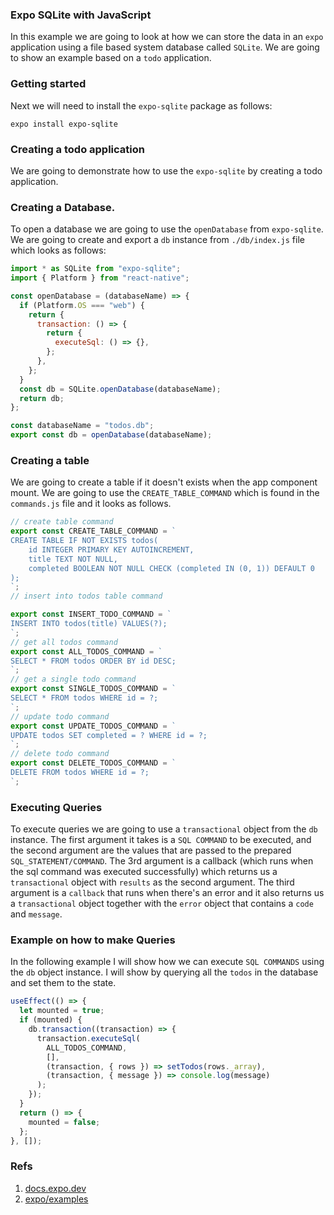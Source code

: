 ### Expo SQLite with JavaScript

In this example we are going to look at how we can store the data in an `expo` application using a file based system database called `SQLite`. We are going to show an example based on a `todo` application.

### Getting started

Next we will need to install the `expo-sqlite` package as follows:

```shell
expo install expo-sqlite
```

### Creating a todo application

We are going to demonstrate how to use the `expo-sqlite` by creating a todo application.

### Creating a Database.

To open a database we are going to use the `openDatabase` from `expo-sqlite`. We are going to create and export a `db` instance from `./db/index.js` file which looks as follows:

```js
import * as SQLite from "expo-sqlite";
import { Platform } from "react-native";

const openDatabase = (databaseName) => {
  if (Platform.OS === "web") {
    return {
      transaction: () => {
        return {
          executeSql: () => {},
        };
      },
    };
  }
  const db = SQLite.openDatabase(databaseName);
  return db;
};

const databaseName = "todos.db";
export const db = openDatabase(databaseName);
```

### Creating a table

We are going to create a table if it doesn't exists when the app component mount. We are going to use the `CREATE_TABLE_COMMAND` which is found in the `commands.js` file and it looks as follows.

```ts
// create table command
export const CREATE_TABLE_COMMAND = `
CREATE TABLE IF NOT EXISTS todos(
    id INTEGER PRIMARY KEY AUTOINCREMENT,
    title TEXT NOT NULL,
    completed BOOLEAN NOT NULL CHECK (completed IN (0, 1)) DEFAULT 0
);
`;
// insert into todos table command

export const INSERT_TODO_COMMAND = `
INSERT INTO todos(title) VALUES(?);
`;
// get all todos command
export const ALL_TODOS_COMMAND = `
SELECT * FROM todos ORDER BY id DESC;
`;
// get a single todo command
export const SINGLE_TODOS_COMMAND = `
SELECT * FROM todos WHERE id = ?;
`;
// update todo command
export const UPDATE_TODOS_COMMAND = `
UPDATE todos SET completed = ? WHERE id = ?;
`;
// delete todo command
export const DELETE_TODOS_COMMAND = `
DELETE FROM todos WHERE id = ?;
`;
```

### Executing Queries

To execute queries we are going to use a `transactional` object from the `db` instance. The first argument it takes is a `SQL COMMAND` to be executed, and the second argument are the values that are passed to the prepared `SQL_STATEMENT/COMMAND`. The 3rd argument is a callback (which runs when the sql command was executed successfully) which returns us a `transactional` object with `results` as the second argument. The third argument is a `callback` that runs when there's an error and it also returns us a `transactional` object together with the `error` object that contains a `code` and `message`.

### Example on how to make Queries

In the following example I will show how we can execute `SQL COMMANDS` using the `db` object instance. I will show by querying all the `todos` in the database and set them to the state.

```js
useEffect(() => {
  let mounted = true;
  if (mounted) {
    db.transaction((transaction) => {
      transaction.executeSql(
        ALL_TODOS_COMMAND,
        [],
        (transaction, { rows }) => setTodos(rows._array),
        (transaction, { message }) => console.log(message)
      );
    });
  }
  return () => {
    mounted = false;
  };
}, []);
```

### Refs

1. [docs.expo.dev](https://docs.expo.dev/versions/latest/sdk/sqlite/)
2. [expo/examples](https://github.com/expo/examples/blob/master/with-sqlite/App.js)
